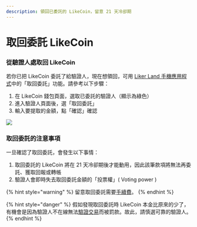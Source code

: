 ```yaml
---
description: 領回已委託的 LikeCoin，留意 21 天冷卻期
---
```


# 取回委託 LikeCoin

### 從驗證人處取回 LikeCoin

若你已把 LikeCoin 委託了給驗證人，現在想領回，可用 [Liker Land 手機應用程式](https://liker.land/getapp)中的「取回委託」功能。請參考以下步驟：

1. 在 LikeCoin 錢包頁面，選取已委託的驗證人（顯示為綠色）
2. 進入驗證人頁面後，選「取回委託」
3. 輸入要提取的金額，點「確認」確認

![](../../.gitbook/assets/img_2328.jpg)

### 取回委託的注意事項

一旦確認了取回委託，會發生以下事情：

1. 取回委託的 LikeCoin 將在 21 天冷卻期後才能動用，因此該筆款項將無法再委託、獲取回報或轉帳
2. 驗證人會即時失去取回委託金額的「投票權」\( Voting power \)

{% hint style="warning" %}
留意取回委託需要[手續費](../wallet/transaction-fee.md)。
{% endhint %}

{% hint style="danger" %}
假如發現取回委託時 LikeCoin 本金比原來的少了，有機會是因為驗證人不在線無法[驗證交易](../../user-guide/background.md#9e68)而被罰款。故此，請慎選可靠的驗證人。
{% endhint %}

